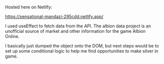 Hosted here on Netlify:

https://sensational-mandazi-295cdd.netlify.app/

I used useEffect to fetch data from the API. The albion data project is an unofficial source of market and other information for the game Albion Online. 

I basically just dumped the object onto the DOM, but next steps would be to set up some conditional logic to help me find opportunities to make silver in game. 

